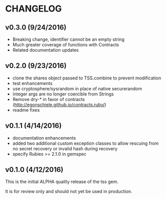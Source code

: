 # CHANGELOG

## v0.3.0 (9/24/2016)

* Breaking change, identifier cannot be an empty string
* Much greater coverage of functions with Contracts
* Related documentation updates

## v0.2.0 (9/23/2016)

* clone the shares object passed to TSS.combine to prevent modification
* test enhancements
* use cryptosphere/sysrandom in place of native securerandom
* integer args are no longer coercible from Strings
* Remove dry-* in favor of contracts (http://egonschiele.github.io/contracts.ruby/)
* readme fixes

## v0.1.1 (4/14/2016)

* documentation enhancements
* added two additional custom exception classes to allow rescuing from no secret recovery or invalid hash during recovery
* specify Rubies >= 2.1.0 in gemspec

## v0.1.0 (4/12/2016)

This is the initial ALPHA quality release of the tss gem.

It is for review only and should not yet be used in production.
